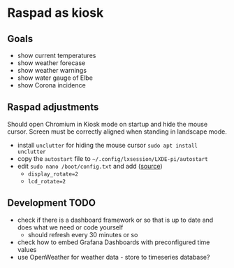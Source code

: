 # Raspad as kiosk

## Goals
- show current temperatures
- show weather forecase
- show weather warnings
- show water gauge of Elbe
- show Corona incidence

## Raspad adjustments
Should open Chromium in Kiosk mode on startup and hide the mouse cursor. Screen must be correctly aligned when standing in landscape mode.

- install `unclutter` for hiding the mouse cursor `sudo apt install unclutter`
- copy the `autostart` file to `~/.config/lxsession/LXDE-pi/autostart`
- edit `sudo nano /boot/config.txt` and add ([source](https://howchoo.com/pi/raspberry-pi-display-rotation))
  - `display_rotate=2`
  - `lcd_rotate=2`

## Development TODO
- check if there is a dashboard framework or so that is up to date and does what we need or code yourself
  - should refresh every 30 minutes or so
- check how to embed Grafana Dashboards with preconfigured time values
- use OpenWeather for weather data - store to timeseries database?
